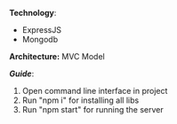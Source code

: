 **Technology**:

- ExpressJS
- Mongodb

**Architecture:** MVC Model

***Guide***: 
1. Open command line interface in project
2. Run "npm i" for installing all libs
3. Run "npm start" for running the server
